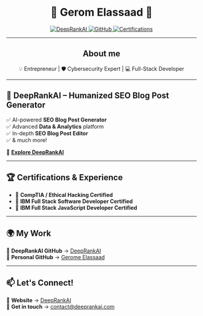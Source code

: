 # <div align="center">🚀 Gerom Elassaad 🚀</div>

<div align="center">
  <a href="https://deeprankai.com">
    <img src="https://img.shields.io/badge/Founder-DeepRankAI-blue?style=flat-square&logo=googlechrome" alt="DeepRankAI">
  </a>
  <a href="https://github.com/gerome-elassaad">
    <img src="https://img.shields.io/badge/GitHub-Gerome-black?style=flat-square&logo=github" alt="GitHub">
  </a>
    <a href="#">
    <img src="https://img.shields.io/badge/Certifications-19-green?style=flat-square&logo=hackthebox" alt="Certifications">
  </a>
</div>

---
## <div align="center">About me</div>
<div align="center">
💡 Entrepreneur | 🛡 Cybersecurity Expert | 💻 Full-Stack Developer  
</a>
</div>

---
## 🚀 DeepRankAI – Humanized SEO Blog Post Generator  
✅ AI-powered **SEO Blog Post Generator**  
✅ Advanced **Data & Analytics** platform  
✅ In-depth **SEO Blog Post Editor**  
✅ & much more!

🔗 **[Explore DeepRankAI](https://deeprankai.com)**  

---

## 🏆 Certifications & Experience  

- 🏅 **CompTIA / Ethical Hacking Certified**  
- 🏅 **IBM Full Stack Software Developer Certified**  
- 🏅 **IBM Full Stack JavaScript Developer Certified**  

---

## 🌍 My Work  
🔹 **DeepRankAI GitHub** → [DeepRankAI](https://github.com/repo-booster)  
🔹 **Personal GitHub** → [Gerome Elassaad](https://github.com/gerome-elassaad)  

---

## 📫 Let's Connect!  
💼 **Website** → [DeepRankAI](https://deeprankai.com)  
💼 **Get in touch** → contact@deeprankai.com
